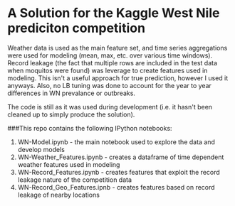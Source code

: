# A Solution for the Kaggle West Nile prediciton competition


Weather data is used as the main feature set, and time series aggregations were used for modeling (mean, max, etc. over various time windows).  Record leakage (the fact that multiple rows are included in the test data when moquitos were found) was leverage to create features used in modeling.  This isn't a useful approach for true prediction, however I used it anyways. Also, no LB tuning was done to account for the year to year differences in WN prevalance or outbreaks.


The code is still as it was used during development (i.e. it hasn't been cleaned up to simply produce the solution).  

###This repo contains the following IPython notebooks:
1.  WN-Model.ipynb - the main notebook used to explore the data and develop models
2.  WN-Weather_Features.ipynb - creates a dataframe of time dependent weather features used in modeling
3.  WN-Record_Features.ipynb - creates features that exploit the record leakage nature of the competition data
4.  WN-Record_Geo_Features.ipnb - creates features based on record leakage of nearby locations

